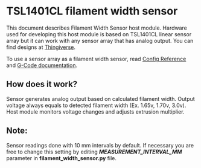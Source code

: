 # TSL1401CL filament width sensor

This document describes Filament Width Sensor host module. Hardware used for developing this host module is based on TSL1401CL linear sensor array but it can work with any sensor array that has analog output. You can find designs at [Thingiverse](https://www.thingiverse.com/search?q=filament%20width%20sensor).

To use a sensor array as a filament width sensor, read [Config Reference](Config_Reference.md#tsl1401cl_filament_width_sensor) and [G-Code documentation](G-Codes.md#Filament_Width_Sensor_Commands).

## How does it work?

Sensor generates analog output based on calculated filament width. Output voltage always equals to detected filament width (Ex. 1.65v, 1.70v, 3.0v). Host module monitors voltage changes and adjusts extrusion multiplier.

## Note:

Sensor readings done with 10 mm intervals by default. If necessary you are free to change this setting by editing ***MEASUREMENT_INTERVAL_MM*** parameter in **filament_width_sensor.py** file.
